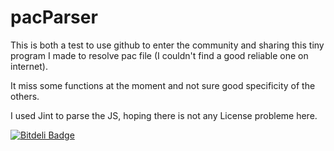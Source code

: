 # pacParser

This is both a test to use github to enter the community and sharing this tiny program I made to resolve pac file (I couldn't find a good reliable one on internet).

It miss some functions at the moment and not sure good specificity of the others.

I used Jint to parse the JS, hoping there is not any License probleme here.


[![Bitdeli Badge](https://d2weczhvl823v0.cloudfront.net/Hellfar/pacparser/trend.png)](https://bitdeli.com/free "Bitdeli Badge")

